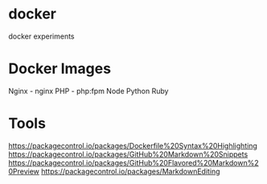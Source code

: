 # docker
docker experiments


# Docker Images
Nginx - nginx
PHP - php:fpm
Node
Python
Ruby



# Tools
https://packagecontrol.io/packages/Dockerfile%20Syntax%20Highlighting
https://packagecontrol.io/packages/GitHub%20Markdown%20Snippets
https://packagecontrol.io/packages/GitHub%20Flavored%20Markdown%20Preview
https://packagecontrol.io/packages/MarkdownEditing
